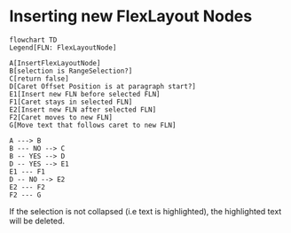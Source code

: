 # Inserting new FlexLayout Nodes

```mermaid
flowchart TD
Legend[FLN: FlexLayoutNode]

A[InsertFlexLayoutNode]
B[selection is RangeSelection?]
C[return false]
D[Caret Offset Position is at paragraph start?]
E1[Insert new FLN before selected FLN]
F1[Caret stays in selected FLN]
E2[Insert new FLN after selected FLN]
F2[Caret moves to new FLN]
G[Move text that follows caret to new FLN]

A ---> B
B --- NO --> C
B -- YES --> D
D -- YES --> E1
E1 --- F1
D -- NO --> E2
E2 --- F2
F2 --- G
```

If the selection is not collapsed (i.e text is highlighted), the highlighted text will be deleted.
